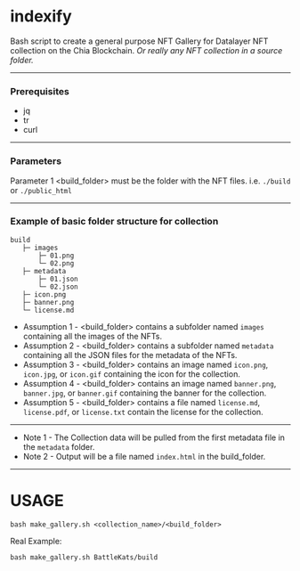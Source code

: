 # indexify
Bash script to create a general purpose NFT Gallery for Datalayer NFT collection on the Chia Blockchain. _Or really any NFT collection in a source folder._

---

### Prerequisites
* jq
* tr
* curl

---

### Parameters
Parameter 1 <build_folder> must be the folder with the NFT files.  i.e.  `./build` or `./public_html`

---

### Example of basic folder structure for collection
```
build
   ├─ images
       ├─ 01.png
       └─ 02.png
   ├─ metadata
       ├─ 01.json
       └─ 02.json
   ├─ icon.png
   ├─ banner.png
   └─ license.md
```

* Assumption 1 - <build_folder> contains a subfolder named `images` containing all the images of the NFTs.
* Assumption 2 - <build_folder> contains a subfolder named `metadata` containing all the JSON files for the metadata of the NFTs.
* Assumption 3 - <build_folder> contains an image named `icon.png`, `icon.jpg`, or `icon.gif` containing the icon for the collection.
* Assumption 4 - <build_folder> contains an image named `banner.png`, `banner.jpg`, or `banner.gif` containing the banner for the collection.
* Assumption 5 - <build_folder> contains a file named `license.md`, `license.pdf`, or `license.txt` contain the license for the collection.

---

* Note 1 - The Collection data will be pulled from the first metadata file in the `metadata` folder.
* Note 2 - Output will be a file named `index.html` in the build_folder.

---

# USAGE

`bash make_gallery.sh <collection_name>/<build_folder>`

Real Example:

```
bash make_gallery.sh BattleKats/build
```

